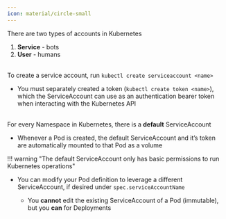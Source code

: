 ```yaml
---
icon: material/circle-small
---
```


There are two types of accounts in Kubernetes

1. **Service** - bots
2. **User** - humans
<br><br>

To create a service account, run `kubectl create serviceaccount <name>`

- You must separately created a token (`kubectl create token <name>`), which the ServiceAccount can use as an authentication bearer token when interacting with the Kubernetes API
<br><br>

For every Namespace in Kubernetes, there is a **default** ServiceAccount

- Whenever a Pod is created, the default ServiceAccount and it’s token are automatically mounted to that Pod as a volume


!!! warning "The default ServiceAccount only has basic permissions to run Kubernetes operations"


- You can modify your Pod definition to leverage a different ServiceAccount, if desired under `spec.serviceAccountName`

    - You **cannot** edit the existing ServiceAccount of a Pod (immutable), but you **can** for Deployments